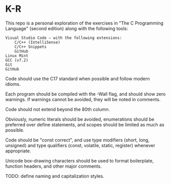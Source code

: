 # K-R

This repo is a personal exploration of the exercises in
"The C Programming Language" (second edition) along with the following tools:

    Visual Studio Code — with the following extensions:
        C/C++ (IntelliSense)
        C/C++ Snippets
        GitHub
    Linux Mint
    GCC (v7.2)
    Git
    GitHub

Code should use the C17 standard when possible and follow modern idioms.

Each program should be compiled with the -Wall flag, and should show zero
warnings. If warnings cannot be avoided, they will be noted in comments.

Code should not extend beyond the 80th column.

Obviously, numeric literals should be avoided, enumerations should be preferred
over define statements, and scopes should be limited as much as possible.

Code should be "const correct", and use type modifiers (short, long, unsigned)
and type qualifiers (const, volatile, static, register) whenever appropriate.

Unicode box-drawing characters should be used to format boilerplate, function
headers, and other major comments.

TODO: define naming and capitalization styles.